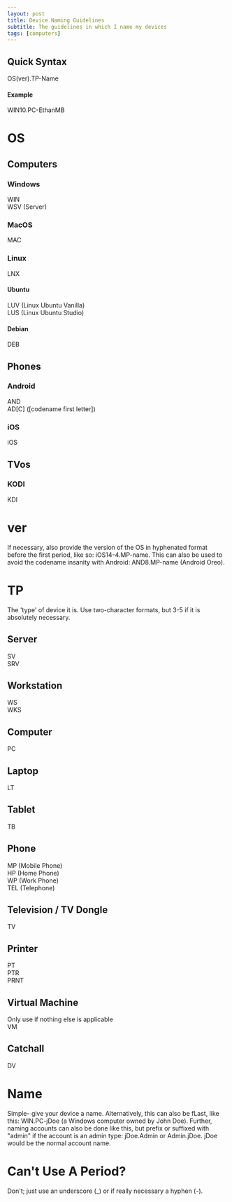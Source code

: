 ```yaml
---
layout: post
title: Device Naming Guidelines
subtitle: The guidelines in which I name my devices
tags: [computers]
---
```


## Quick Syntax
OS(ver).TP-Name
#### Example
WIN10.PC-EthanMB

# OS
## Computers
### Windows
WIN  
WSV (Server)

### MacOS
MAC

### Linux
LNX

#### Ubuntu
LUV (Linux Ubuntu Vanilla)  
LUS (Linux Ubuntu Studio)

#### Debian
DEB

## Phones
### Android
AND  
AD[C] ([codename first letter])

### iOS
iOS

## TVos
### KODI
KDI

# ver
If necessary, also provide the version of the OS in hyphenated format before the first period, like so: iOS14-4.MP-name. This can also be used to avoid the codename insanity with Android: AND8.MP-name (Android Oreo).

# TP
The 'type' of device it is. Use two-character formats, but 3-5 if it is absolutely necessary.

## Server
SV  
SRV

## Workstation
WS  
WKS

## Computer
PC

## Laptop
LT

## Tablet
TB

## Phone
MP (Mobile Phone)  
HP (Home Phone)  
WP (Work Phone)  
TEL (Telephone)

## Television / TV Dongle
TV

## Printer
PT  
PTR  
PRNT

## Virtual Machine
Only use if nothing else is applicable  
VM

## Catchall
DV

# Name
Simple- give your device a name. Alternatively, this can also be fLast, like this: WIN.PC-jDoe (a Windows computer owned by John Doe). Further, naming accounts can also be done like this, but prefix or suffixed with "admin" if the account is an admin type: jDoe.Admin or Admin.jDoe. jDoe would be the normal account name.

# Can't Use A Period?
Don't; just use an underscore (_) or if really necessary a hyphen (-).
